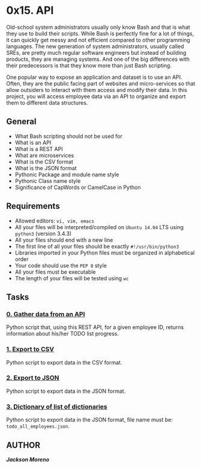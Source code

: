 # 0x15. API


Old-school system administrators usually only know Bash and that is what they use to build their scripts. While Bash is perfectly fine for a lot of things, it can quickly get messy and not efficient compared to other programming languages. The new generation of system administrators, usually called SREs, are pretty much regular software engineers but instead of building products, they are managing systems. And one of the big differences with their predecessors is that they know more than just Bash scripting.

One popular way to expose an application and dataset is to use an API. Often, they are the public facing part of websites and micro-services so that allow outsiders to interact with them  access and modify their data. In this project, you will access employee data via an API to organize and export them to different data structures.


## General


+ What Bash scripting should not be used for
+ What is an API
+ What is a REST API
+ What are microservices
+ What is the CSV format
+ What is the JSON format
+ Pythonic Package and module name style
+ Pythonic Class name style
+ Significance of CapWords or CamelCase in Python


## Requirements


+ Allowed editors: `vi, vim, emacs`
+ All your files will be interpreted/compiled on `Ubuntu 14.04` LTS using `python3` (version 3.4.3)
+ All your files should end with a new line
+ The first line of all your files should be exactly `#!/usr/bin/python3`
+ Libraries imported in your Python files must be organized in alphabetical order
+ Your code should use the `PEP 8` style
+ All your files must be executable
+ The length of your files will be tested using `wc`


## Tasks


### [0. Gather data from an API](0-gather_data_from_an_API.py)
Python script that, using this REST API, for a given employee ID, returns information about his/her TODO list progress.


### [1. Export to CSV](1-export_to_CSV.py)
Python script to export data in the CSV format.


### [2. Export to JSON](2-export_to_JSON.py)
Python script to export data in the JSON format.


### [3. Dictionary of list of dictionaries](3-dictionary_of_list_of_dictionaries.py)
Python script to export data in the JSON format, file name must be: `todo_all_employees.json`.


## AUTHOR
**_Jackson Moreno_**
